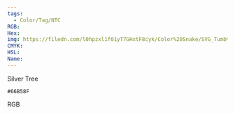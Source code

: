 ```yaml
---
tags:
  - Color/Tag/NTC
RGB:
Hex:
img: https://filedn.com/l0hpzxl1f01yT7GHxtF8cyk/Color%20Snake/SVG_Tumb%20Mass%20No%20Name/66B58F.svg
CMYK:
HSL:
Name:
---
```

Silver Tree
```palette
#66B58F
```
RGB
